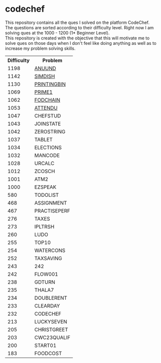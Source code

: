 # codechef
This repository contains all the ques I solved on the platform CodeChef.<br>
The questions are sorted according to their difficulty level. Right now I am solving ques at the 1000 - 1200 (1* Beginner Level).<br>
This repository is created with the objective that this will motivate me to solve ques on those days when I don't feel like doing anything as well as to increase my problem solving skills.

<table>
  <tr>
    <th>Difficulty</th>
    <th>Problem</th>
  </tr>
  <tr>
    <td>1198</td>
    <td><a href="https://www.codechef.com/problems/ANUUND">ANUUND</a></td>
  </tr>
  <tr>
    <td>1142</td>
    <td><a href="https://www.codechef.com/problems/SIMDISH">SIMDISH</a></td>
  </tr>
  <tr>
    <td>1130</td>
    <td><a href="https://www.codechef.com/problems/PRINTINGBIN">PRINTINGBIN</a></td>
  </tr>
  <tr>
    <td>1069</td>
    <td><a href="https://www.codechef.com/problems/PRIME1">PRIME1</a></td>
  </tr>
  <tr>
    <td>1062</td>
    <td><a href="https://www.codechef.com/problems/FODCHAIN">FODCHAIN</a></td>
  </tr>
  <tr>
    <td>1053</td>
    <td><a href="https://www.codechef.com/problems/ATTENDU">ATTENDU</a></td>
  </tr>
   <tr>
    <td>1047</td>
    <td>CHEFSTUD</td>
  </tr>
  <tr>
    <td>1043</td>
    <td>JOINSTATE</td>
  </tr>
  <tr>
    <td>1042</td>
    <td>ZEROSTRING</td>
  </tr>
  <tr>
    <td>1037</td>
    <td>TABLET</td>
  </tr>
  <tr>
    <td>1034</td>
    <td>ELECTIONS</td>
  </tr>
  <tr>
    <td>1032</td>
    <td>MANCODE</td>
  </tr>
  <tr>
    <td>1028</td>
    <td>URCALC</td>
  </tr>
  <tr>
    <td>1012</td>
    <td>ZCOSCH</td>
  </tr>
    <tr>
    <td>1001</td>
    <td>ATM2</td>
  </tr>
  <tr>
    <td>1000</td>
    <td>EZSPEAK</td>
  </tr>
  <tr>
    <td>580</td>
    <td>TODOLIST</td>
  </tr>
  <tr>
    <td>468</td>
    <td>ASSIGNMENT</td>
  </tr>
  <tr>
    <td>467</td>
    <td>PRACTISEPERF</td>
  </tr>
  <tr>
    <td>276</td>
    <td>TAXES</td>
  </tr>
  <tr>
    <td>273</td>
    <td>IPLTRSH</td>
  </tr>
  <tr>
    <td>260</td>
    <td>LUDO</td>
  </tr>
  <tr>
    <td>255</td>
    <td>TOP10</td>
  </tr>
  <tr>
    <td>254</td>
    <td>WATERCONS</td>
  </tr>
  <tr>
    <td>252</td>
    <td>TAXSAVING</td>
  </tr>
  <tr>
    <td>243</td>
    <td>242</td>
  </tr>
  <tr>
    <td>242</td>
    <td>FLOW001</td>
  </tr>
  <tr>
    <td>238</td>
    <td>GDTURN</td>
  </tr>
  <tr>
    <td>235</td>
    <td>THALA7</td>
  </tr>
  <tr>
    <td>234</td>
    <td>DOUBLERENT</td>
  </tr>
  <tr>
    <td>233</td>
    <td>CLEARDAY</td>
  </tr><tr>
    <td>232</td>
    <td>CODECHEF</td>
  </tr>
  <tr>
    <td>213</td>
    <td>LUCKYSEVEN</td>
  </tr>
  <tr>
    <td>205</td>
    <td>CHRISTGREET</td>
  </tr>
  <tr>
    <td>203</td>
    <td>CWC23QUALIF</td>
  </tr>
  <tr>
    <td>200</td>
    <td>START01</td>
  </tr>
  <tr>
    <td>183</td>
    <td>FOODCOST</td>
  </tr>
</table>
